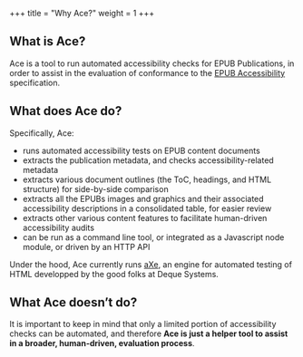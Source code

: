 +++
title = "Why Ace?"
weight = 1
+++

## What is Ace?

Ace is a tool to run automated accessibility checks for EPUB Publications, in order to assist in the evaluation of conformance to the [EPUB Accessibility](http://www.idpf.org/epub/latest/accessibility) specification.

## What does Ace do?

Specifically, Ace:

- runs automated accessibility tests on EPUB content documents
- extracts the publication metadata, and checks accessibility-related metadata 
- extracts various document outlines (the ToC, headings, and HTML structure) for side-by-side comparison 
- extracts all the EPUBs images and graphics and their associated accessibility descriptions in a consolidated table, for easier review 
- extracts other various content features to facilitate human-driven accessibility audits 
- can be run as a command line tool, or integrated as a Javascript node module, or driven by an HTTP API

Under the hood, Ace currently runs [aXe](https://github.com/dequelabs/axe-core), an engine for automated testing of HTML developped by the good folks at Deque Systems.


## What Ace doesn’t do?

It is important to keep in mind that only a limited portion of accessibility checks can be automated, and therefore __Ace is just a helper tool to assist in a broader, human-driven, evaluation process__.
